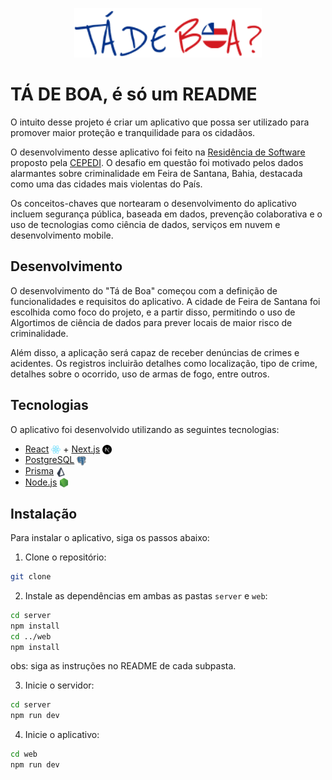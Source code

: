 <p align="center">
    <img src="assets/icon-app.png" alt="Logotipo do projeto" width="300">
</p>

# TÁ DE BOA, é só um README

O intuito desse projeto é criar um aplicativo que possa ser utilizado para promover maior proteção e tranquilidade para os cidadãos.

O desenvolvimento desse aplicativo foi feito na [Residência de Software](https://www.restic36.cepedi.org.br/) proposto pela [CEPEDI](https://www.cepedi.org.br/). O desafio em questão foi motivado pelos dados alarmantes sobre criminalidade em Feira de Santana, Bahia, destacada como uma das cidades mais violentas do País.

Os conceitos-chaves que nortearam o desenvolvimento do aplicativo incluem segurança pública, baseada em dados, prevenção colaborativa e o uso de tecnologias como ciência de dados, serviços em nuvem e desenvolvimento mobile.

## Desenvolvimento

O desenvolvimento do "Tá de Boa" começou com a definição de funcionalidades e requisitos do aplicativo. A cidade de Feira de Santana foi escolhida como foco do projeto, e a partir disso, permitindo o uso de Algortimos de ciência de dados para prever locais de maior risco de criminalidade. 

Além disso, a aplicação será capaz de receber denúncias de crimes e acidentes. Os registros incluirão detalhes como localização, tipo de crime, detalhes sobre o ocorrido, uso de armas de fogo, entre outros.

## Tecnologias

O aplicativo foi desenvolvido utilizando as seguintes tecnologias:

<ul>
    <li>
        <a href="https://reactjs.org/">React</a> 
        <img src="assets/react.png" alt="React" class="tech-icon"> + 
        <a href="https://nextjs.org/">Next.js</a>
        <img src="assets/nextjs.png" alt="Next.js" class="tech-icon">
    </li>
    <li>
        <a href="https://www.postgresql.org/">PostgreSQL</a>
        <img src="assets/postgresql.png" alt="PostgreSQL" class="tech-icon">
    </li>
    <li>
        <a href="https://www.prisma.io/">Prisma</a>
        <img src="assets/prisma.png" alt="Prisma" class="tech-icon">
    </li>
    <li>
        <a href="https://nodejs.org/en/">Node.js</a>
        <img src="assets/nodejs.png" alt="Node.js" class="tech-icon">
    </li>
</ul>

## Instalação

Para instalar o aplicativo, siga os passos abaixo:

1. Clone o repositório:

```bash
git clone
```

2. Instale as dependências em ambas as pastas `server` e `web`:
```bash
cd server
npm install
cd ../web
npm install
```
obs: siga as instruções no README de cada subpasta.

3. Inicie o servidor:
```bash
cd server
npm run dev
```

4. Inicie o aplicativo:
```bash
cd web
npm run dev
```

<style>
.tech-icon {
    width: 15px;
    vertical-align: middle;
}
</style>
